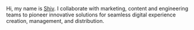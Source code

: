 Hi, my name is [Shiv](https://shivo.me).
I collaborate with marketing, content and engineering teams to pioneer innovative solutions for seamless digital experience creation, management, and distribution.
